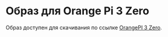 # Образ для Orange Pi 3 Zero
Образ доступен для скачивания по ссылке [OrangePI 3 Zero](https://mega.nz/file/TcYR1Qrb#NRjWIfK2MXL8XWC1-TuNzy4bhytpi9K7qcDxZMbB4Rc).
